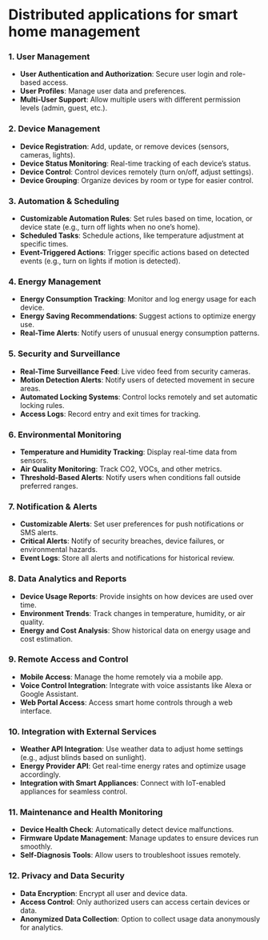 # Distributed applications for smart home management
### 1. **User Management**
   - **User Authentication and Authorization**: Secure user login and role-based access.
   - **User Profiles**: Manage user data and preferences.
   - **Multi-User Support**: Allow multiple users with different permission levels (admin, guest, etc.).

### 2. **Device Management**
   - **Device Registration**: Add, update, or remove devices (sensors, cameras, lights).
   - **Device Status Monitoring**: Real-time tracking of each device’s status.
   - **Device Control**: Control devices remotely (turn on/off, adjust settings).
   - **Device Grouping**: Organize devices by room or type for easier control.

### 3. **Automation & Scheduling**
   - **Customizable Automation Rules**: Set rules based on time, location, or device state (e.g., turn off lights when no one’s home).
   - **Scheduled Tasks**: Schedule actions, like temperature adjustment at specific times.
   - **Event-Triggered Actions**: Trigger specific actions based on detected events (e.g., turn on lights if motion is detected).

### 4. **Energy Management**
   - **Energy Consumption Tracking**: Monitor and log energy usage for each device.
   - **Energy Saving Recommendations**: Suggest actions to optimize energy use.
   - **Real-Time Alerts**: Notify users of unusual energy consumption patterns.

### 5. **Security and Surveillance**
   - **Real-Time Surveillance Feed**: Live video feed from security cameras.
   - **Motion Detection Alerts**: Notify users of detected movement in secure areas.
   - **Automated Locking Systems**: Control locks remotely and set automatic locking rules.
   - **Access Logs**: Record entry and exit times for tracking.

### 6. **Environmental Monitoring**
   - **Temperature and Humidity Tracking**: Display real-time data from sensors.
   - **Air Quality Monitoring**: Track CO2, VOCs, and other metrics.
   - **Threshold-Based Alerts**: Notify users when conditions fall outside preferred ranges.

### 7. **Notification & Alerts**
   - **Customizable Alerts**: Set user preferences for push notifications or SMS alerts.
   - **Critical Alerts**: Notify of security breaches, device failures, or environmental hazards.
   - **Event Logs**: Store all alerts and notifications for historical review.

### 8. **Data Analytics and Reports**
   - **Device Usage Reports**: Provide insights on how devices are used over time.
   - **Environment Trends**: Track changes in temperature, humidity, or air quality.
   - **Energy and Cost Analysis**: Show historical data on energy usage and cost estimation.

### 9. **Remote Access and Control**
   - **Mobile Access**: Manage the home remotely via a mobile app.
   - **Voice Control Integration**: Integrate with voice assistants like Alexa or Google Assistant.
   - **Web Portal Access**: Access smart home controls through a web interface.

### 10. **Integration with External Services**
   - **Weather API Integration**: Use weather data to adjust home settings (e.g., adjust blinds based on sunlight).
   - **Energy Provider API**: Get real-time energy rates and optimize usage accordingly.
   - **Integration with Smart Appliances**: Connect with IoT-enabled appliances for seamless control.

### 11. **Maintenance and Health Monitoring**
   - **Device Health Check**: Automatically detect device malfunctions.
   - **Firmware Update Management**: Manage updates to ensure devices run smoothly.
   - **Self-Diagnosis Tools**: Allow users to troubleshoot issues remotely.

### 12. **Privacy and Data Security**
   - **Data Encryption**: Encrypt all user and device data.
   - **Access Control**: Only authorized users can access certain devices or data.
   - **Anonymized Data Collection**: Option to collect usage data anonymously for analytics.

